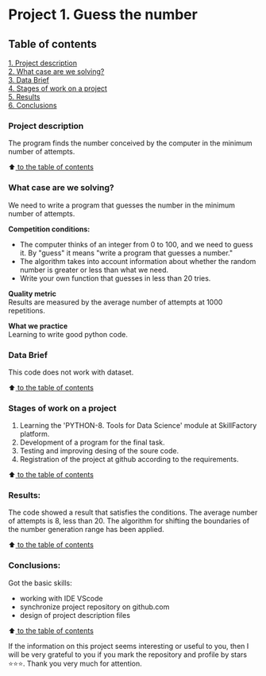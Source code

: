 # Project 1. Guess the number

## Table of contents  
[1. Project description](README.md#Project-description)  
[2. What case are we solving?](README.md#What-case-are-we-solving)  
[3. Data Brief](README.md#Data-Brief)  
[4. Stages of work on a project](README.md#Stages-of-work-on-a-project)  
[5. Results](README.md#Results)    
[6. Conclusions](README.md#Conclusions) 

### Project description    
The program finds the number conceived by the computer in the minimum number of attempts.

:arrow_up:[ to the table of contents](README.md#Table-of-contents)


### What case are we solving?    
We need to write a program that guesses the number in the minimum number of attempts.

**Competition conditions:**  
- The computer thinks of an integer from 0 to 100, and we need to guess it. By "guess" it means "write a program that guesses a number."
- The algorithm takes into account information about whether the random number is greater or less than what we need.
- Write your own function that guesses in less than 20 tries.

**Quality metric**     
Results are measured by the average number of attempts at 1000 repetitions.

**What we practice**     
Learning to write good python code.


### Data Brief
This code does not work with dataset.
  
:arrow_up:[ to the table of contents](README.md#Table-of-contents)


### Stages of work on a project  
1. Learning the 'PYTHON-8. Tools for Data Science' module at SkillFactory platform.
2. Development of a program for the final task.
3. Testing and improving desing of the soure code.
4. Registration of the project at github according to the requirements.

:arrow_up:[ to the table of contents](README.md#Table-of-contents)


### Results:  
The code showed a result that satisfies the conditions.
The average number of attempts is 8, less than 20.
The algorithm for shifting the boundaries of the number generation range has been applied.

:arrow_up:[ to the table of contents](README.md#Table-of-contents)


### Conclusions:  
Got the basic skills:
- working with IDE VScode
- synchronize project repository on github.com
- design of project description files


:arrow_up:[ to the table of contents](README.md#Table-of-contents)


If the information on this project seems interesting or useful to you, then I will be very grateful to you if you mark the repository and profile by stars ⭐️⭐️⭐️. 
Thank you very much for attention.
